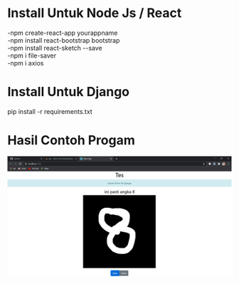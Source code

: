 # Install Untuk Node Js / React
-npm create-react-app yourappname \
-npm install react-bootstrap bootstrap \
-npm install react-sketch --save \
-npm i file-saver\
-npm i axios 

# Install Untuk Django
pip install -r requirements.txt


# Hasil Contoh Progam

![Screenshot](Untitled.png)
